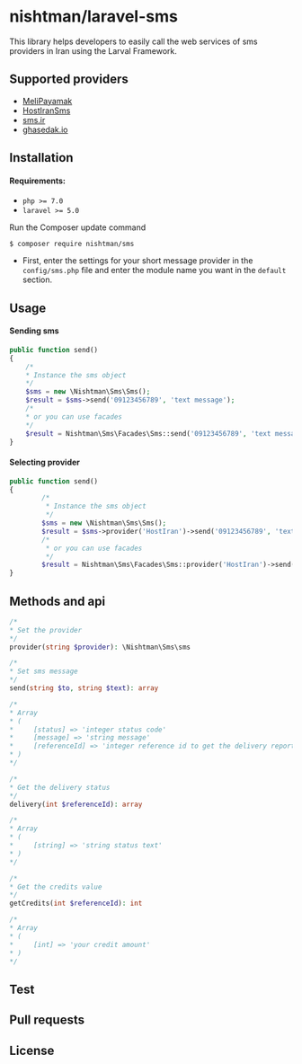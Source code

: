 nishtman/laravel-sms
======
This library helps developers to easily call the web services of sms providers in Iran using the Larval Framework.

## Supported providers
- [MeliPayamak](http://melipayamak.ir "MeliPayamak")
- [HostIranSms](http://sms.hostiran.ir "HostIranSms")
- [sms.ir](http://sms.ir "sms.ir")
- [ghasedak.io](http://ghasedak.io "ghasedak.io")

## Installation

#### Requirements:
- `php >= 7.0`
- `laravel >= 5.0`

Run the Composer update command

    $ composer require nishtman/sms

- First, enter the settings for your short message provider in the `config/sms.php` file and enter the module name you want in the `default` section.

<a name="basic-usage"></a>
## Usage

#### Sending sms
```php
public function send()
{
	/*
	* Instance the sms object
	*/
	$sms = new \Nishtman\Sms\Sms();
	$result = $sms->send('09123456789', 'text message');
	/*
	* or you can use facades
	*/
	$result = Nishtman\Sms\Facades\Sms::send('09123456789', 'text message');
}
```
#### Selecting provider
```php
public function send()
{
        /*
         * Instance the sms object
         */
        $sms = new \Nishtman\Sms\Sms();
        $result = $sms->provider('HostIran')->send('09123456789', 'text message')
        /*
         * or you can use facades
         */
        $result = Nishtman\Sms\Facades\Sms::provider('HostIran')->send('09123456789', 'text message');
}
```

## Methods and api

```php
/*
* Set the provider
*/
provider(string $provider): \Nishtman\Sms\sms
```

```php
/*
* Set sms message
*/
send(string $to, string $text): array

/*
* Array
* (
*     [status] => 'integer status code'
*     [message] => 'string message'
*     [referenceId] => 'integer reference id to get the delivery report'
* )
*/

```

```php
/*
* Get the delivery status
*/
delivery(int $referenceId): array

/*
* Array
* (
*     [string] => 'string status text'
* )
*/

```

```php
/*
* Get the credits value
*/
getCredits(int $referenceId): int

/*
* Array
* (
*     [int] => 'your credit amount'
* )
*/

```

## Test

## Pull requests

## License
